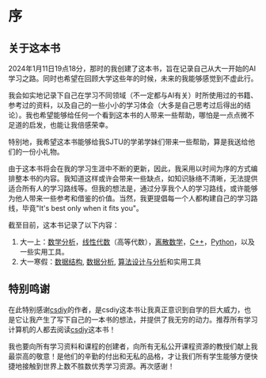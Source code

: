 # 序

## 关于这本书

2024年1月11日19点18分，那时的我创建了这本书，旨在记录自己从大一开始的AI学习之路。同时也希望在回顾大学这些年的时候，未来的我能够感觉到不虚此行。

我会如实地记录下自己在学习不同领域（不一定都与AI有关）时所使用过的书籍、参考过的资料，以及自己的一些小小的学习体会（大多是自己思考过后得出的结论）。我也希望能够给任何一个看到这本书的人带来一些帮助，哪怕是一点点微不足道的启发，也能让我倍感荣幸。

特别地，我希望这本书能够给我SJTU的学弟学妹们带来一些帮助，算是我送给他们的一份小礼物。

由于这本书将会在我的学习生涯中不断的更新，因此，我采用以时间为序的方式编排整本书的内容。我知道这样或许会带来一些缺点，如知识脉络不清晰，无法提供适合所有人的学习路线等。但我的想法是，通过分享我个人的学习路线，或许能够为他人带来一些参考和借鉴的价值。当然，我更提倡每一个人都构建自己的学习路线，毕竟"It's best only when it fits you"。

截至目前，这本书记录了以下内容：

1. 大一上：[数学分析](da-yi-shang/calculus-1.md)，[线性代数](da-yi-shang/linear-algebra.md)（高等代数），[离散数学](da-yi-shang/discrete-math.md)，[C++](da-yi-shang/c++.md)，[Python](da-yi-shang/python.md)，以及一些实用工具。
2. 大一寒假：[数据结构](da-yi-han-jia/data-structure.md), [数据分析](da-yi-han-jia/data-analysis.md), [算法设计与分析](./da-yi-han-jia/algorithm.md)和实用工具

## 特别鸣谢

在此特别感谢[csdiy](https://csdiy.wiki/)的作者，是csdiy这本书让我真正意识到自学的巨大威力，也是它让我产生了写下自己的一本书的想法，并提供了我无穷的动力。推荐所有学习计算机的人都去阅读[csdiy](https://csdiy.wiki/)这本书！

我也要向所有学习资料和课程的创建者，向所有无私公开课程资源的教授们献上我最崇高的敬意！是他们的辛勤的付出和无私的品格，才让我们所有学生能够方便快捷地接触到世界上数不胜数优秀学习资源。再次感谢！